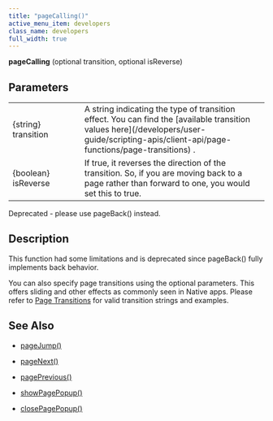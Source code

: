 ```yaml
---
title: "pageCalling()"
active_menu_item: developers
class_name: developers
full_width: true
---
```



**pageCalling** (optional transition, optional isReverse)

## Parameters

<table>
<tr>
<td width="164">
{string} transition

</td>
<td width="12">
</td>
<td width="717">
A string indicating the type of transition effect. You can find the [available transition values here](/developers/user-guide/scripting-apis/client-api/page-functions/page-transitions) .

</td>
</tr>
<tr>
<td width="164">
{boolean} isReverse

</td>
<td width="12">
</td>
<td width="717">
If true, it reverses the direction of the transition. So, if you are moving back to a page rather than forward to one, you would set this to true.

</td>
</tr>
</table>

Deprecated - please use pageBack() instead.

## Description

This function had some limitations and is deprecated since pageBack() fully implements back behavior.

You can also specify page transitions using the optional parameters. This offers sliding and other effects as commonly seen in Native apps. Please refer to [Page Transitions](/developers/user-guide/scripting-apis/client-api/page-functions/page-transitions) for valid transition strings and examples.

## See Also

 - [pageJump()](/developers/user-guide/scripting-apis/client-api/page-functions/pagejump)

 - [pageNext()](/developers/user-guide/scripting-apis/client-api/page-functions/pagenext)

 - [pagePrevious()](/developers/user-guide/scripting-apis/client-api/page-functions/pageprevious)

 - [showPagePopup()](/developers/user-guide/scripting-apis/client-api/page-functions/showpagepopup)

 - [closePagePopup()](/developers/user-guide/scripting-apis/client-api/page-functions/closepagepopup)

